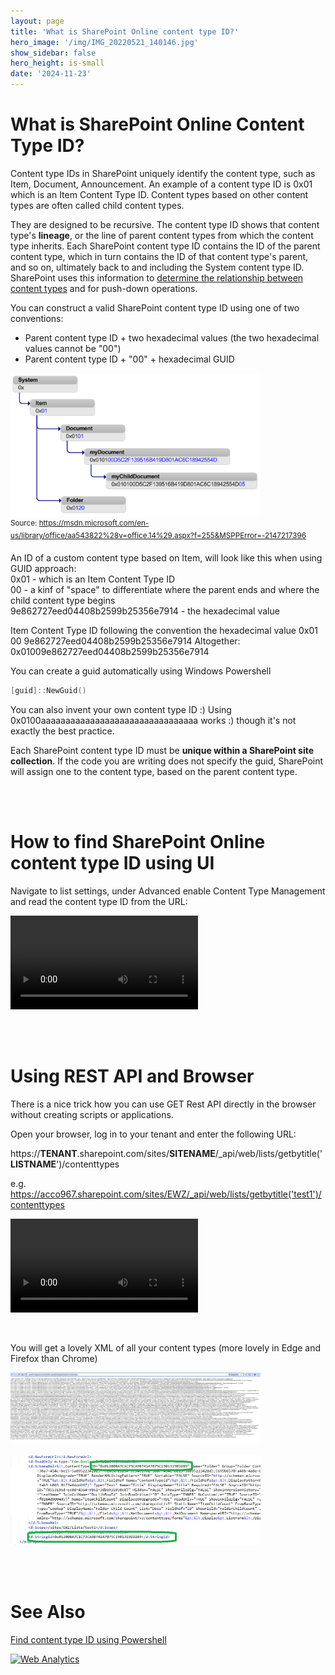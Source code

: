 ```yaml
---
layout: page
title: 'What is SharePoint Online content type ID?'
hero_image: '/img/IMG_20220521_140146.jpg'
show_sidebar: false
hero_height: is-small
date: '2024-11-23'
---
```


# What is SharePoint Online Content Type ID?

Content type IDs in SharePoint uniquely identify the content type, such as Item, Document, Announcement. An example of a content type ID is 0x01 which is an Item Content Type ID. Content types based on other content types are often called child content types.

They are designed to be recursive. The content type ID shows that content type's **lineage**, or the line of parent content types from which the content type inherits. Each SharePoint content type ID contains the ID of the parent content type, which in turn contains the ID of that content type's parent, and so on, ultimately back to and including the System content type ID. SharePoint uses this information to [determine the relationship between content types](https://learn.microsoft.com/en-us/previous-versions/office/developer/sharepoint-2010/aa543822(v=office.14)?redirectedfrom=MSDN) and for push-down operations.

You can construct a valid SharePoint content type ID using one of two conventions:

* Parent content type ID + two hexadecimal values (the two hexadecimal values cannot be "00")
* Parent content type ID + "00" + hexadecimal GUID

 <img src="/articles/images/Github-AddContentType2-1.png" width="400"><br/>
<sup>Source: https://msdn.microsoft.com/en-us/library/office/aa543822%28v=office.14%29.aspx?f=255&MSPPError=-2147217396</sup>



An ID of a custom content type based on Item, will look like this when using GUID approach: <br/>
0x01   - which is an Item Content Type ID<br/>
00     - a kinf of "space" to differentiate where the parent ends and where the child content type begins<br/>
9e862727eed04408b2599b25356e7914  - the hexadecimal value <br/>


Item Content Type ID	following the convention	 the hexadecimal value 
0x01	00   	9e862727eed04408b2599b25356e7914
Altogether: 0x01009e862727eed04408b2599b25356e7914
 
You can create a guid automatically using Windows Powershell 

```powershell
[guid]::NewGuid()
```


You can also invent your own content type ID :)  Using 0x0100aaaaaaaaaaaaaaaaaaaaaaaaaaaaaaaa works :)  though it's not exactly the best practice.

Each SharePoint content type ID must be **unique within a SharePoint site collection**. If the code you are writing does not specify the guid, SharePoint will assign one to the content type, based on the parent content type.


<br/><br/>

<h1>How to find SharePoint Online content type ID using UI</h1>



Navigate to list settings, under Advanced enable Content Type Management and read the content type ID from the URL:

<video src="/articles/vid/ctid.mp4"  controls></video>


<br/><br/>


<h1>Using REST API and Browser</h1>

There is a nice trick how you can use GET Rest API directly in the browser without creating scripts or applications.  

Open your browser, log in to your tenant and enter the following URL:

 https://**TENANT**.sharepoint.com/sites/**SITENAME**/_api/web/lists/getbytitle('**LISTNAME**')/contenttypes

e.g.
https://acco967.sharepoint.com/sites/EWZ/_api/web/lists/getbytitle('test1')/contenttypes


<video src="/articles/vid/ctid2.mp4"  controls></video>


<br/>

You will get a lovely XML of all your content types  (more lovely in Edge and Firefox than Chrome)

 <img src="/articles/img/ctid22.PNG" width="400"><br/>


  <img src="/articles/img/ctid23.PNG" width="400"><br/>






<br/><br/>

# See Also

[Find content type ID using Powershell](https://powershellscripts.github.io/articles/en/SharePointOnline/findctIDPS/)



<!-- Default Statcounter code for findctid
https://powershellscripts.github.io/articles/en/SharePointOnline/findctid/
-->
<script type="text/javascript">
var sc_project=13065137; 
var sc_invisible=1; 
var sc_security="a877695d"; 
var sc_client_storage="disabled"; 
</script>
<script type="text/javascript"
src="https://www.statcounter.com/counter/counter.js"
async></script>
<noscript><div class="statcounter"><a title="Web Analytics"
href="https://statcounter.com/" target="_blank"><img
class="statcounter"
src="https://c.statcounter.com/13065137/0/a877695d/1/"
alt="Web Analytics"
referrerPolicy="no-referrer-when-downgrade"></a></div></noscript>
<!-- End of Statcounter Code -->